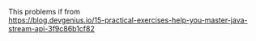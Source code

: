 This problems if from <br>
https://blog.devgenius.io/15-practical-exercises-help-you-master-java-stream-api-3f9c86b1cf82